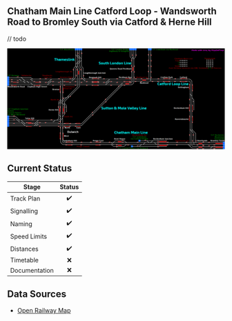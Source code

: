 ## Chatham Main Line Catford Loop - Wandsworth Road to Bromley South via Catford & Herne Hill

// todo


![Image of Current State of Map](Images/ChathamMainLine-CatfordLoop.png)

## Current Status

| Stage         | Status        |
| ------------- |:-------------:|
| Track Plan     | :heavy_check_mark: |
| Signalling      | :heavy_check_mark:      |
| Naming | :heavy_check_mark:      |
| Speed Limits | :heavy_check_mark: |
| Distances | :heavy_check_mark: |
| Timetable | :x: |
| Documentation | :x: |


## Data Sources

- [Open Railway Map](https://www.openrailwaymap.org)
